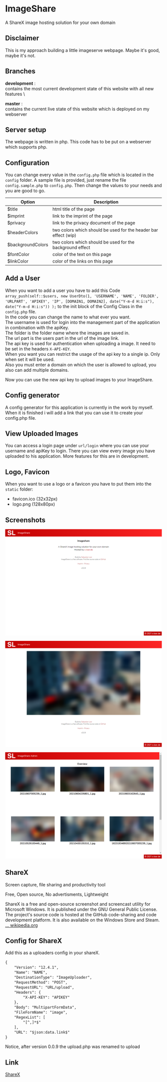 # ImageShare

A ShareX image hosting solution for your own domain

## Disclaimer

This is my approach building a little imageserve webpage. Maybe it's good, maybe it's not.

## Branches

**development** : \
contains the most current development state of this website with all new features \

**master** : \
contains the current live state of this website which is deployed on my webserver

## Server setup

The webpage is written in php. This code has to be put on a webserver which supports php.

## Configuration

You can change every value in the `config.php` file which is located in the `config` folder. A sample file is provided, just rename the file `config.sample.php` to `config.php`. Then change the values to your needs and you are good to go.

| Option              | Description                                                       |
| ------------------- | ----------------------------------------------------------------- |
| $title              | html title of the page                                            |
| $imprint            | link to the imprint of the page                                   |
| $privacy            | link to the privacy document of the page                          |
| $headerColors       | two colors which should be used for the header bar effect (wip)   |
| $backgroundColors   | two colors which should be used for the background effect         |
| $fontColor          | color of the text on this page                                    |
| $linkColor          | color of the links on this page                                   |

## Add a User

When you want to add a user you have to add this Code `array_push(self::$users, new UserDto(1, 'USERNAME', 'NAME', 'FOLDER', 'URLPART', 'APIKEY', 'IP', [DOMAIN1, DOMAIN2], date("Y-m-d H:i:s"), date("Y-m-d H:i:s")) );` to the init block of the Config Class in the `config.php` file. \
In the code you can change the name to what ever you want. \
The username is used for login into the management part of the application in combination with the apiKey. \
The folder is the folder name where the images are saved in. \
The url part is the users part in the url of the image link. \
The api key is used for authentication  when uploading a image. It need to be set in the headers  `X-API-KEY`. \
When you want you can restrict the usage of the api key to a single ip. Only when set it will be used. \
Also you must enter a domain on which the user is allowed to upload, you also can add multiple domains.

Now you can use the new api key to upload images to your ImageShare.

## Config generator
A config generator for this application is currently in the work by myself. When it is finished i will add a link that you can use it to create your config.php file.

## View Uploaded Images
You can access a login page under `url/login` where you can use your username and apiKey to login. There you can view every image you have uploaded to his application. More features for this are in development.

## Logo, Favicon

When you want to use a logo or a favicon you have to put them into the `static` folder:

- favicon.ico (32x32px)
- logo.png (128x80px)


## Screenshots

![Screenshot #1 Preview](screenshots/preview_1.png)

![Screenshot #1 Image](screenshots/image_1.png)

![Screenshot #1 Admin](screenshots/admin_1.png)


## ShareX

Screen capture, file sharing and productivity tool

Free, Open source, No advertisments, Lightweight

ShareX is a free and open-source screenshot and screencast utility for Microsoft Windows. It is published under the GNU General Public License. The project's source code is hosted at the GitHub code-sharing and code development platform. It is also available on the Windows Store and Steam. [... wikipedia.org](https://en.wikipedia.org/wiki/ShareX)


## Config for ShareX

Add this as a uploaders config in your shareX.

```
{
    "Version": "12.4.1",
    "Name": "NAME",
    "DestinationType": "ImageUploader",
    "RequestMethod": "POST",
    "RequestURL": "URL/upload",
    "Headers": {
        "X-API-KEY": "APIKEY"
    },
    "Body": "MultipartFormData",
    "FileFormName": "image",
    "RegexList": [
        "[^,]*$"
    ],
    "URL": "$json:data.link$"
}
```

Notice, after version 0.0.9 the upload.php was renamed to upload

## Link
[ShareX](https://getsharex.com/)


